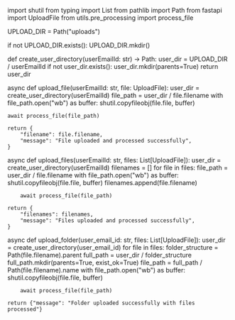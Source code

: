 import shutil
from typing import List
from pathlib import Path
from fastapi import UploadFile
from utils.pre_processing import process_file


UPLOAD_DIR = Path("uploads")

if not UPLOAD_DIR.exists():
    UPLOAD_DIR.mkdir()


def create_user_directory(userEmailId: str) -> Path:
    user_dir = UPLOAD_DIR / userEmailId
    if not user_dir.exists():
        user_dir.mkdir(parents=True)
    return user_dir


async def upload_file(userEmailId: str, file: UploadFile):
    user_dir = create_user_directory(userEmailId)
    file_path = user_dir / file.filename
    with file_path.open("wb") as buffer:
        shutil.copyfileobj(file.file, buffer)

    await process_file(file_path)

    return {
        "filename": file.filename,
        "message": "File uploaded and processed successfully",
    }


async def upload_files(userEmailId: str, files: List[UploadFile]):
    user_dir = create_user_directory(userEmailId)
    filenames = []
    for file in files:
        file_path = user_dir / file.filename
        with file_path.open("wb") as buffer:
            shutil.copyfileobj(file.file, buffer)
        filenames.append(file.filename)

        await process_file(file_path)

    return {
        "filenames": filenames,
        "message": "Files uploaded and processed successfully",
    }


async def upload_folder(user_email_id: str, files: List[UploadFile]):
    user_dir = create_user_directory(user_email_id)
    for file in files:
        folder_structure = Path(file.filename).parent
        full_path = user_dir / folder_structure
        full_path.mkdir(parents=True, exist_ok=True)
        file_path = full_path / Path(file.filename).name
        with file_path.open("wb") as buffer:
            shutil.copyfileobj(file.file, buffer)

        await process_file(file_path)

    return {"message": "Folder uploaded successfully with files processed"}
